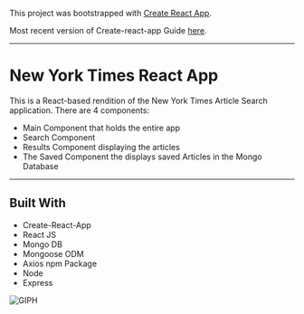 This project was bootstrapped with [Create React App](https://github.com/facebookincubator/create-react-app).

Most recent version of Create-react-app Guide [here](https://github.com/facebookincubator/create-react-app/blob/master/packages/react-scripts/template/README.md).

----------------------------------
# New York Times React App

This is a React-based rendition of the New York Times Article Search application. There are 4 components:
* Main Component that holds the entire app
* Search Component 
* Results Component displaying the articles
* The Saved Component the displays saved Articles in the Mongo Database

----------------------------------
## Built With

* Create-React-App
* React JS
* Mongo DB
* Mongoose ODM
* Axios npm Package
* Node 
* Express

![GIPH](https://zippy.gfycat.com/UntidyRingedFlickertailsquirrel.gif)


